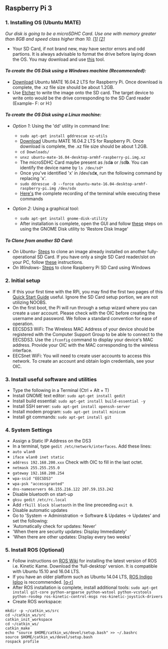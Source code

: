 ## Raspberry Pi 3 

### 1. Installing OS (Ubuntu MATE)
 *Our disk is going to be a microSDHC Card. Use one with memory greater than 8GB and speed class higher than 10. [[1]](https://ubuntu-mate.org/raspberry-pi/) [[2]](https://www.youtube.com/watch?v=m5QXsKSwt-c)*
 - Your SD Card, if not brand new, may have sector errors and odd partions. It is always advisable to format the drive before laying down the OS. You may download and use [this](https://www.sdcard.org/downloads/formatter_4/) tool. 
 
#### *To create the OS Disk using a Windows machine (Recommended):*
 - [Download](https://ubuntu-mate.org/raspberry-pi/ubuntu-mate-16.04.2-desktop-armhf-raspberry-pi.img.xz) Ubuntu MATE 16.04.2 LTS for Raspberry Pi. Once download is complete, the .xz file size should be about 1.2GB.
 - Use [Etcher](https://github.com/resin-io/etcher/releases/download/v1.3.1/Etcher-Setup-1.3.1-x64.exe) to write the image onto the SD card. The target device to write onto would be the drive corresponding to the SD Card reader (Example- F: or H:)
 
#### *To create the OS Disk using a Linux machine:*
- *Option 1*: Using the 'dd' utility in command line:
  - `sudo apt-get install gddrescue xz-utils`
  - [Download](https://ubuntu-mate.org/raspberry-pi/ubuntu-mate-16.04.2-desktop-armhf-raspberry-pi.img.xz) Ubuntu MATE 16.04.2 LTS for Raspberry Pi. Once download is complete, the .xz file size should be about 1.2GB.
  - `cd Downloads/`
  - `unxz ubuntu-mate-16.04-desktop-armhf-raspberry-pi.img.xz`
  - The microSDHC Card maybe present as /sd**a** or /sd**b**. You can identify the device name by `ls /dev/sd*`
  - Once you've identified 'x' in /dev/sd**x**, run the following command by replacing 'x'.
  - `sudo ddrescue -D --force ubuntu-mate-16.04-desktop-armhf-raspberry-pi.img /dev/sdx`
  - [Here's](https://asciinema.org/a/34243) the complete recording of the terminal while executing these commands
  
- *Option 2*: Using a graphical tool:
  - `sudo apt-get install gnome-disk-utility`
  - After installation is complete, open the GUI and follow [these](https://www.youtube.com/watch?v=V_6GNyL6Dac) steps on using the GNOME Disk utility to 'Restore Disk Image'
 
#### *To Clone from another SD Card:* 
- *On Ubuntu-* [Steps](http://askubuntu.com/questions/227924/sd-card-cloning-using-the-dd-command) to clone an image already installed on another fully-operational SD Card. If you have only a single SD Card reader/slot on your PC, follow [these](http://askubuntu.com/questions/753977/cloning-an-sd-card-to-another-in-ubuntu-using-a-single-sd-card-reader) instructions.
- *On Windows-* [Steps](https://computers.tutsplus.com/articles/how-to-clone-your-raspberry-pi-sd-cards-with-windows--mac-59294) to clone Raspberry Pi SD Card using Windows

### 2. Initial setup 
- If this your first time with the RPi, you may find the first two pages of this [Quick Start Guide](https://www.raspberrypi.org/qsg) useful. Ignore the SD Card setup portion, we are not utilizing NOOBS.
- On the first boot, the Pi will run through a setup wizard where you can create a user account. Please check with the OIC before creating the username and password. We follow a standard convention for ease of operation.
- EECSDS3 WiFi: The Wireless MAC Address of your device should be registered with the Computer Support Group to be able to connect to the EECSDS3. Use the `ifconfig` command to display your device's MAC address. Provide your OIC with the MAC corresponding to the wireless interface.
- EECSnet WiFi: You will need to create user accounts to access this network. To create an account and obtain login credentials, see your OIC.

### 3. Install useful software and utilities
- Type the following in a Terminal (Ctrl + Alt + T)
 - Install GNOME text editor: `sudo apt-get install gedit`
 - Install build essential: `sudo apt-get install build-essential -y`
 - Install SSH server: `sudo apt-get install openssh-server`
 - Install modem program: `sudo apt-get install minicom`
 - Install git commands: `sudo apt-get install git`
 
### 4. System Settings
- Assign a Static IP Address on the DS3
 - In a terminal, type `gedit /etc/network/interfaces`. Add these lines:
 - `auto wlan0`
 - `iface wlan0 inet static`
 - `address 192.168.200.xxx` Check with OIC to fill in the last octet.
 - `netmask 255.255.255.0`
 - `gateway 192.168.200.254`
 - `wpa-ssid "EECSDS3"`
 - `wpa-psk "accessgranted"`
 - `dns-nameservers 66.155.216.122 207.59.153.242`
- Disable bluetooth on start-up
 - `gksu gedit /etc/rc.local`
 - Add `rfkill block bluetooth` in the line preceeding `exit 0`.
- Disable automatic updates
 - Go to 'System -> Administration -> Software & Updates -> Updates' and set the following:
 - 'Automatically check for updates: Never'
 - 'When there are security updates: Display Immediately'
 - 'When there are other updates: Display every two weeks'
 
### 5. Install ROS (Optional)
- Follow instructions on [ROS Wiki](http://wiki.ros.org/kinetic/Installation/Ubuntu) for installing the latest version of ROS i.e. Kinetic Kame. Download the 'full-desktop' version. It is compatible with Ubuntu 15.10 and 16.04 LTS. 
- If you have an older platform such as Ubuntu 14.04 LTS, [ROS Indigo Igloo](http://wiki.ros.org/indigo) is reccommended. [[g-r]](http://www.german-robot.com/2016/05/26/raspberry-pi-sd-card-image/)
- After ROS installation is complete, install additional tools: `sudo apt-get install git-core python-argparse python-wstool python-vcstools python-rosdep ros-kinetic-control-msgs ros-kinetic-joystick-drivers`
- Create ROS workspace:
```
mkdir -p ~/catkin_ws/src
cd ~/catkin_ws/src
catkin_init_workspace
cd ~/catkin_ws/
catkin_make
echo "source $HOME/catkin_ws/devel/setup.bash" >> ~/.bashrc
source $HOME/catkin_ws/devel/setup.bash
rospack profile
```
